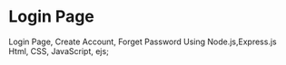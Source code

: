 
# Login Page 

Login Page, Create Account, Forget Password
Using Node.js,Express.js Html, CSS, JavaScript, ejs; 